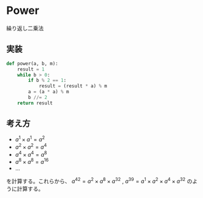 # Power

繰り返し二乗法

## 実装

```python
def power(a, b, m):
    result = 1
    while b > 0:
        if b % 2 == 1:
            result = (result * a) % m
        a = (a * a) % m
        b //= 2
    return result
```

## 考え方

- $a^1 \times a^1 = a^2$
- $a^2 \times a^2 = a^4$
- $a^4 \times a^4 = a^8$
- $a^8 \times a^8 = a^{16}$
- ...

を計算する。これらから、 $a^{42} = a^2 \times a^8 \times a^{32}$ , $a^{39} = a^1 \times a^2 \times a^{4} \times a^{32}$ のように計算する。

